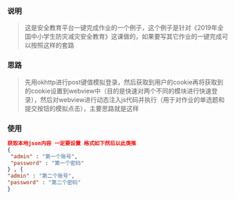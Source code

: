 
### 说明
> 这是安全教育平台一键完成作业的一个例子，这个例子是针对《2019年全国中小学生防灾减灾安全教育》这课做的，如果要写其它作业的一键完成可以按照这样的套路

### 思路
> 先用okhttp进行post键值模拟登录，然后获取到用户的cookie再将获取到的cookie设置到webview中（目的是快速对两个不同的模块进行快速登录），然后对webview进行动态注入js代码并执行（用于对作业的单选题和提交按钮的模拟点击），主要思路就是这样

### 使用
```json
获取本地json内容 一定要设置 格式如下然后以此类推
{
 "admin" : "第一个账号",
 "password" : "第一个密码"
} , {
"admin" : "第二个账号",
"password" : "第二个密码"
}
```
